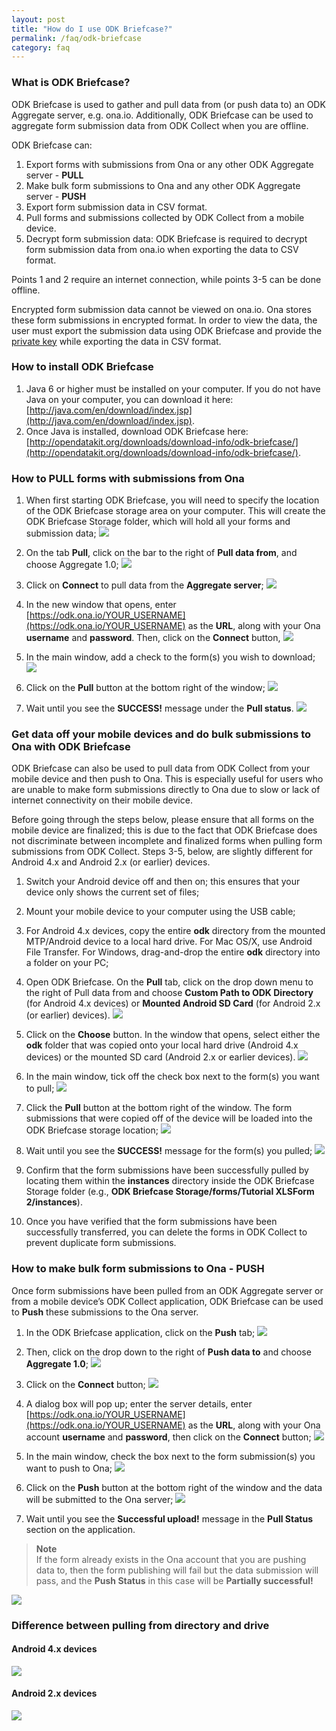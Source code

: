 ```yaml
---
layout: post
title: "How do I use ODK Briefcase?"
permalink: /faq/odk-briefcase
category: faq
---
```


### <span id="odk-briefcase"></span>What is ODK Briefcase?

ODK Briefcase is used to gather and pull data from (or push data to) an ODK Aggregate server, e.g. ona.io.  Additionally, ODK Briefcase can be used to aggregate form submission data from ODK Collect when you are offline.

ODK Briefcase can:

1. Export forms with submissions from Ona or any other ODK Aggregate server - **PULL**
1. Make bulk form submissions to Ona and any other ODK Aggregate server - **PUSH**
1. Export form submission data in CSV format.
1. Pull forms and submissions collected by ODK Collect from a mobile device.
1. Decrypt form submission data: ODK Briefcase is required to decrypt form submission data from ona.io when exporting the data to CSV format.

Points 1 and 2 require an internet connection, while points 3-5 can be done offline.

Encrypted form submission data cannot be viewed on ona.io.  Ona stores these form submissions in encrypted format.  In order to view the data, the user must export the submission data using ODK Briefcase and provide the <a href="https://help.ona.io/faq/encrypted-forms">private key</a> while exporting the data in CSV format.

### How to install ODK Briefcase

1. Java 6 or higher must be installed on your computer. If you do not have Java on your computer, you can download it here: [http://java.com/en/download/index.jsp](http://java.com/en/download/index.jsp).
1. Once Java is installed, download ODK Briefcase here: [http://opendatakit.org/downloads/download-info/odk-briefcase/](http://opendatakit.org/downloads/download-info/odk-briefcase/).


### How to PULL forms with submissions from Ona

1. When first starting ODK Briefcase, you will need to specify the location of the ODK Briefcase storage area on your computer.  This will create the ODK Briefcase Storage folder, which will hold all your forms and submission data;
![](/content/screenshots/faq/faq_odk_briefcase_01.png)

1. On the tab **Pull**, click on the bar to the right of **Pull data from**, and choose Aggregate 1.0;
![](/content/screenshots/faq/faq_odk_briefcase_02.png)

1. Click on **Connect** to pull data from the **Aggregate server**;
![](/content/screenshots/faq/faq_odk_briefcase_03.png)

1. In the new window that opens, enter [https://odk.ona.io/YOUR_USERNAME](https://odk.ona.io/YOUR_USERNAME) as the **URL**, along with your Ona **username** and **password**. Then, click on the **Connect** button,
![](/content/screenshots/faq/faq_odk_briefcase_04.png)

1. In the main window, add a check to the form(s) you wish to download;
![](/content/screenshots/faq/faq_odk_briefcase_05.png)

1. Click on the **Pull** button at the bottom right of the window;
![](/content/screenshots/faq/faq_odk_briefcase_06.png)

1. Wait until you see the **SUCCESS!** message under the **Pull status**.
![](/content/screenshots/faq/faq_odk_briefcase_07.png)


### Get data off your mobile devices and do bulk submissions to Ona with ODK Briefcase

ODK Briefcase can also be used to pull data from ODK Collect from your mobile device and then push to Ona.  This is especially useful for users who are unable to make form submissions directly to Ona due to slow or lack of internet connectivity on their mobile device.

Before going through the steps below, please ensure that all forms on the mobile device are finalized; this is due to the fact that ODK Briefcase does not discriminate between incomplete and finalized forms when pulling form submissions from ODK Collect.  Steps 3-5, below, are slightly different for Android 4.x and Android 2.x (or earlier) devices.

1. Switch your Android device off and then on; this ensures that your device only shows the current set of files;
1. Mount your mobile device to your computer using the USB cable;
1. For Android 4.x devices, copy the entire **odk** directory from the mounted MTP/Android device to a local hard drive.  For Mac OS/X, use Android File Transfer.  For Windows, drag-and-drop the entire **odk** directory into a folder on your PC;
1. Open ODK Briefcase.  On the **Pull** tab, click on the drop down menu to the right of Pull data from and choose **Custom Path to ODK Directory** (for Android 4.x devices) or **Mounted Android SD Card** (for Android 2.x (or earlier) devices).
![](/content/screenshots/faq/faq_odk_briefcase_08.png)

1. Click on the **Choose** button.  In the window that opens, select either the **odk** folder that was copied onto your local hard drive (Android 4.x devices) or the mounted SD card (Android 2.x or earlier devices).
![](/content/screenshots/faq/faq_odk_briefcase_09.png)

1. In the main window, tick off the check box next to the form(s) you want to pull;
![](/content/screenshots/faq/faq_odk_briefcase_10.png)

1. Click the **Pull** button at the bottom right of the window.  The form submissions that were copied off of the device will be loaded into the ODK Briefcase storage location;
![](/content/screenshots/faq/faq_odk_briefcase_11.png)

1. Wait until you see the **SUCCESS!** message for the form(s) you pulled;
![](/content/screenshots/faq/faq_odk_briefcase_12.png)

1. Confirm that the form submissions have been successfully pulled by locating them within the **instances** directory inside the ODK Briefcase Storage folder (e.g., **ODK Briefcase Storage/forms/Tutorial XLSForm 2/instances**).
1. Once you have verified that the form submissions have been successfully transferred, you can delete the forms in ODK Collect to prevent duplicate form submissions.


### How to make bulk form submissions to Ona - PUSH

Once form submissions have been pulled from an ODK Aggregate server or from a mobile device’s ODK Collect application, ODK Briefcase can be used to **Push** these submissions to the Ona server.

1. In the ODK Briefcase application, click on the **Push** tab;
![](/content/screenshots/faq/faq_odk_briefcase_13.png)

1. Then, click on the drop down to the right of **Push data to** and choose **Aggregate 1.0**;
![](/content/screenshots/faq/faq_odk_briefcase_14.png)

1. Click on the **Connect** button;
![](/content/screenshots/faq/faq_odk_briefcase_15.png)

1. A dialog box will pop up; enter the server details, enter [https://odk.ona.io/YOUR_USERNAME](https://odk.ona.io/YOUR_USERNAME) as the **URL**, along with your Ona account **username** and **password**, then click on the **Connect** button;
![](/content/screenshots/faq/faq_odk_briefcase_16.png)

1. In the main window, check the box next to the form submission(s) you want to push to Ona;
![](/content/screenshots/faq/faq_odk_briefcase_17.png)

1. Click on the **Push** button at the bottom right of the window and the data will be submitted to the Ona server;
![](/content/screenshots/faq/faq_odk_briefcase_18.png)

1. Wait until you see the **Successful upload!** message in the **Pull Status** section on the application.

>**Note**<br/>
If the form already exists in the Ona account that you are pushing data to, then the form publishing will fail but the data submission will pass, and the **Push Status** in this case will be **Partially successful!**

![](/content/screenshots/faq/faq_odk_briefcase_19.png)

### Difference between pulling from directory and drive

#### Android 4.x devices

![](/content/screenshots/faq/faq_odk_briefcase_20.png)

#### Android 2.x devices

![](/content/screenshots/faq/faq_odk_briefcase_21.png)